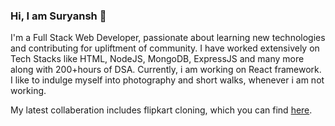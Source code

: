 ### Hi, I am Suryansh 👋

I'm a Full Stack Web Developer, passionate about learning new technologies and contributing for upliftment of community. I have worked extensively on Tech Stacks like HTML, NodeJS, MongoDB, ExpressJS and many more along with 200+hours of DSA. Currently, i am working on React framework. I like to indulge myself into photography and short walks, whenever i am not working. 


My latest collaberation includes flipkart cloning, which you can find [here](https://github.com/vasukomuravelli/Flipkart_Backend).
<!--

- 🔭 I’m currently working on ...
- 🌱 I’m currently learning ...
- 👯 I’m looking to collaborate on ...
- 🤔 I’m looking for help with ...
- 💬 Ask me about ...
- 📫 How to reach me: ...
- 😄 Pronouns: ...
- ⚡ Fun fact: ...
-->
